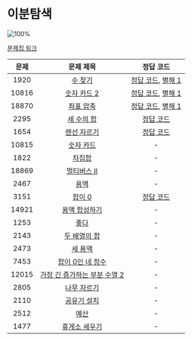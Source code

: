 # 이분탐색

![100%](https://progress-bar.dev/6/?scale=20&title=progress&width=500&color=babaca&suffix=/20)

[문제집 링크](https://www.acmicpc.net/workbook/view/8400)

| 문제 | 문제 제목 | 정답 코드 |
| :--: | :--: | :--: |
| 1920 | [수 찾기](https://www.acmicpc.net/problem/1920) | [정답 코드](../0x13/solutions/1920.cpp), [별해 1](../0x13/solutions/1920_1.cpp) |
| 10816 | [숫자 카드 2](https://www.acmicpc.net/problem/10816) | [정답 코드](../0x13/solutions/10816.cpp), [별해 1](../0x13/solutions/10816_1.cpp) |
| 18870 | [좌표 압축](https://www.acmicpc.net/problem/18870) | [정답 코드](../0x13/solutions/18870.cpp), [별해 1](../0x13/solutions/18870_1.cpp) |
| 2295 | [세 수의 합](https://www.acmicpc.net/problem/2295) | [정답 코드](../0x13/solutions/2295.cpp) |
| 1654 | [랜선 자르기](https://www.acmicpc.net/problem/1654) | [정답 코드](../0x13/solutions/1654.cpp) |
| 10815 | [숫자 카드](https://www.acmicpc.net/problem/10815) | - |
| 1822 | [차집합](https://www.acmicpc.net/problem/1822) | - |
| 18869 | [멀티버스 Ⅱ](https://www.acmicpc.net/problem/18869) | - |
| 2467 | [용액](https://www.acmicpc.net/problem/2467) | - |
| 3151 | [합이 0](https://www.acmicpc.net/problem/3151) | [정답 코드](../0x13/solutions/3151.cpp) |
| 14921 | [용액 합성하기](https://www.acmicpc.net/problem/14921) | - |
| 1253 | [좋다](https://www.acmicpc.net/problem/1253) | - |
| 2143 | [두 배열의 합](https://www.acmicpc.net/problem/2143) | - |
| 2473 | [세 용액](https://www.acmicpc.net/problem/2473) | - |
| 7453 | [합이 0인 네 정수](https://www.acmicpc.net/problem/7453) | - |
| 12015 | [가장 긴 증가하는 부분 수열 2](https://www.acmicpc.net/problem/12015) | - |
| 2805 | [나무 자르기](https://www.acmicpc.net/problem/2805) | - |
| 2110 | [공유기 설치](https://www.acmicpc.net/problem/2110) | - |
| 2512 | [예산](https://www.acmicpc.net/problem/2512) | - |
| 1477 | [휴게소 세우기](https://www.acmicpc.net/problem/1477) | - |
